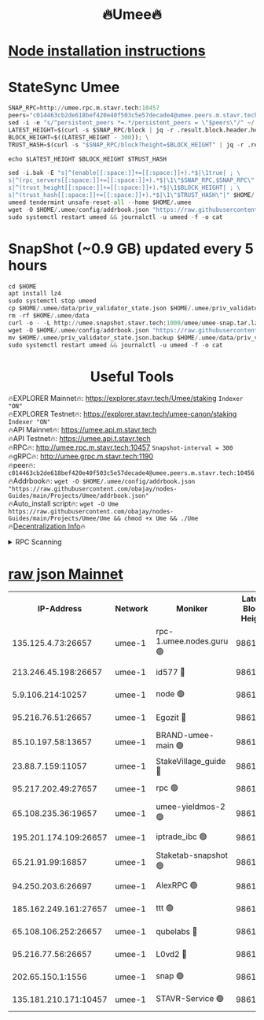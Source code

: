 <h1 align="center"> 🔥Umee🔥</h1>


[Node installation instructions](https://github.com/obajay/nodes-Guides/tree/main/Projects/Umee)
=
# StateSync Umee
```python
SNAP_RPC=http://umee.rpc.m.stavr.tech:10457
peers="c014463cb2de618bef420e40f503c5e57decade4@umee.peers.m.stavr.tech:10456"
sed -i -e "s/^persistent_peers *=.*/persistent_peers = \"$peers\"/" ~/.umee/config/config.toml
LATEST_HEIGHT=$(curl -s $SNAP_RPC/block | jq -r .result.block.header.height); \
BLOCK_HEIGHT=$((LATEST_HEIGHT - 300)); \
TRUST_HASH=$(curl -s "$SNAP_RPC/block?height=$BLOCK_HEIGHT" | jq -r .result.block_id.hash)

echo $LATEST_HEIGHT $BLOCK_HEIGHT $TRUST_HASH

sed -i.bak -E "s|^(enable[[:space:]]+=[[:space:]]+).*$|\1true| ; \
s|^(rpc_servers[[:space:]]+=[[:space:]]+).*$|\1\"$SNAP_RPC,$SNAP_RPC\"| ; \
s|^(trust_height[[:space:]]+=[[:space:]]+).*$|\1$BLOCK_HEIGHT| ; \
s|^(trust_hash[[:space:]]+=[[:space:]]+).*$|\1\"$TRUST_HASH\"|" $HOME/.umee/config/config.toml
umeed tendermint unsafe-reset-all --home $HOME/.umee
wget -O $HOME/.umee/config/addrbook.json "https://raw.githubusercontent.com/obajay/nodes-Guides/main/Projects/Umee/addrbook.json"
sudo systemctl restart umeed && journalctl -u umeed -f -o cat
```
# SnapShot (~0.9 GB) updated every 5 hours
```python
cd $HOME
apt install lz4
sudo systemctl stop umeed
cp $HOME/.umee/data/priv_validator_state.json $HOME/.umee/priv_validator_state.json.backup
rm -rf $HOME/.umee/data
curl -o - -L http://umee.snapshot.stavr.tech:1000/umee/umee-snap.tar.lz4 | lz4 -c -d - | tar -x -C $HOME/.umee --strip-components 2
wget -O $HOME/.umee/config/addrbook.json "https://raw.githubusercontent.com/obajay/nodes-Guides/main/Projects/Umee/addrbook.json"
mv $HOME/.umee/priv_validator_state.json.backup $HOME/.umee/data/priv_validator_state.json
sudo systemctl restart umeed && journalctl -u umeed -f -o cat
```
 <h1 align="center"> Useful Tools</h1>

🔥EXPLORER Mainnet🔥:      https://explorer.stavr.tech/Umee/staking             `Indexer "ON"` \
🔥EXPLORER Testnet🔥:        https://explorer.stavr.tech/umee-canon/staking      `Indexer "ON"` \
🔥API Mainnet🔥:                   https://umee.api.m.stavr.tech \
🔥API Testnet🔥:                     https://umee.api.t.stavr.tech \
🔥RPC🔥:                                   http://umee.rpc.m.stavr.tech:10457                     `Snapshot-interval = 300` \
🔥gRPC🔥:                              http://umee.grpc.m.stavr.tech:1190 \
🔥peer🔥:                     `c014463cb2de618bef420e40f503c5e57decade4@umee.peers.m.stavr.tech:10456` \
🔥Addrbook🔥:    ```wget -O $HOME/.umee/config/addrbook.json "https://raw.githubusercontent.com/obajay/nodes-Guides/main/Projects/Umee/addrbook.json"``` \
🔥Auto_install script🔥: ```wget -O Ume https://raw.githubusercontent.com/obajay/nodes-Guides/main/Projects/Umee/Ume && chmod +x Ume && ./Ume``` \
🔥[Decentralization Info](https://github.com/obajay/StateSync-snapshots/tree/main/Projects/Umee/Decentralization)🔥

<details>
<summary>RPC Scanning</summary>

<h2 align="center"> We scan nodes in real time every 4 hours. And we provide the final result of RPC endpoints.
We cannot influence the operation of these nodes in any way. </h2>


```python
If Voting Power is higher than 0 --> then the Node is a validator of the network and may be subject to attack and be a potential threat to the chain.
```
```python
We marked such validators with a red symbol
```

</details>

[raw json Mainnet](https://rpc-check.umeem.stavr.tech/umeem/rpc-umeem-result.json)
=



<table><tr><th>IP-Address</th><th>Network</th><th>Moniker</th><th>Latest Block Height</th><th>Earliest Block Height</th><th>Catching Up</th><th>Tx Index</th><th>Voting Power</th><th>Scan Time</th></tr><tr><td>135.125.4.73:26657</td><td>umee-1</td><td>rpc-1.umee.nodes.guru 🟢</td><td>9861969</td><td>5167386</td><td>False</td><td>on</td><td>0</td><td>2023-12-27T03:06:40.634233290UTC</td></tr><tr><td>213.246.45.198:26657</td><td>umee-1</td><td>id577 🔴</td><td>9861954</td><td>7100001</td><td>False</td><td>on</td><td>35108339</td><td>2023-12-27T03:05:14.433315781UTC</td></tr><tr><td>5.9.106.214:10257</td><td>umee-1</td><td>node 🟢</td><td>9861964</td><td>7942001</td><td>False</td><td>on</td><td>0</td><td>2023-12-27T03:06:09.347779047UTC</td></tr><tr><td>95.216.76.51:26657</td><td>umee-1</td><td>Egozit 🔴</td><td>9861969</td><td>8262001</td><td>False</td><td>off</td><td>38075109</td><td>2023-12-27T03:06:40.326726497UTC</td></tr><tr><td>85.10.197.58:13657</td><td>umee-1</td><td>BRAND-umee-main 🟢</td><td>9861958</td><td>8427832</td><td>False</td><td>on</td><td>0</td><td>2023-12-27T03:05:33.488363340UTC</td></tr><tr><td>23.88.7.159:11057</td><td>umee-1</td><td>StakeVillage_guide 🔴</td><td>9861963</td><td>9137726</td><td>False</td><td>on</td><td>1409617</td><td>2023-12-27T03:06:04.048030895UTC</td></tr><tr><td>95.217.202.49:27657</td><td>umee-1</td><td>rpc 🟢</td><td>9861962</td><td>9440090</td><td>False</td><td>on</td><td>0</td><td>2023-12-27T03:05:59.311478241UTC</td></tr><tr><td>65.108.235.36:19657</td><td>umee-1</td><td>umee-yieldmos-2 🟢</td><td>9861947</td><td>9575548</td><td>False</td><td>on</td><td>0</td><td>2023-12-27T03:04:33.171885432UTC</td></tr><tr><td>195.201.174.109:26657</td><td>umee-1</td><td>iptrade_ibc 🟢</td><td>9861959</td><td>9686001</td><td>False</td><td>on</td><td>0</td><td>2023-12-27T03:05:40.223223850UTC</td></tr><tr><td>65.21.91.99:16857</td><td>umee-1</td><td>Staketab-snapshot 🟢</td><td>9861959</td><td>9721001</td><td>False</td><td>off</td><td>0</td><td>2023-12-27T03:05:42.604315707UTC</td></tr><tr><td>94.250.203.6:26697</td><td>umee-1</td><td>AlexRPC 🟢</td><td>9861957</td><td>9722001</td><td>False</td><td>on</td><td>0</td><td>2023-12-27T03:05:27.051676599UTC</td></tr><tr><td>185.162.249.161:27657</td><td>umee-1</td><td>ttt 🟢</td><td>9861962</td><td>9733423</td><td>False</td><td>on</td><td>0</td><td>2023-12-27T03:05:59.595388864UTC</td></tr><tr><td>65.108.106.252:26657</td><td>umee-1</td><td>qubelabs 🔴</td><td>9861958</td><td>9761001</td><td>False</td><td>on</td><td>36554386</td><td>2023-12-27T03:05:33.845413609UTC</td></tr><tr><td>95.216.77.56:26657</td><td>umee-1</td><td>L0vd2 🔴</td><td>9861972</td><td>9761972</td><td>False</td><td>off</td><td>37213279</td><td>2023-12-27T03:06:57.972297516UTC</td></tr><tr><td>202.65.150.1:1556</td><td>umee-1</td><td>snap 🟢</td><td>9861963</td><td>9860047</td><td>False</td><td>on</td><td>0</td><td>2023-12-27T03:06:07.004267649UTC</td></tr><tr><td>135.181.210.171:10457</td><td>umee-1</td><td>STAVR-Service 🟢</td><td>9861970</td><td>9861001</td><td>False</td><td>on</td><td>0</td><td>2023-12-27T03:06:47.326752892UTC</td></tr></table>
